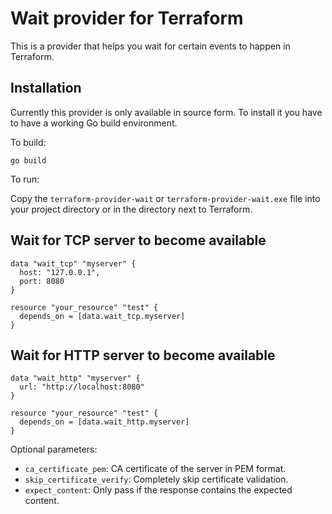 # Wait provider for Terraform

This is a provider that helps you wait for certain events to happen in Terraform.

## Installation

Currently this provider is only available in source form. To install it you have to have a working Go 
build environment.

To build:

```
go build
```

To run:

Copy the `terraform-provider-wait` or `terraform-provider-wait.exe` file into your project directory or in
the directory next to Terraform.

## Wait for TCP server to become available

```hcl-terraform
data "wait_tcp" "myserver" {
  host: "127.0.0.1",
  port: 8080
}

resource "your_resource" "test" {
  depends_on = [data.wait_tcp.myserver]
}
```

## Wait for HTTP server to become available

```hcl-terraform
data "wait_http" "myserver" {
  url: "http://localhost:8080"
}

resource "your_resource" "test" {
  depends_on = [data.wait_http.myserver]
}
```

Optional parameters:

- `ca_certificate_pem`: CA certificate of the server in PEM format.
- `skip_certificate_verify`: Completely skip certificate validation.
- `expect_content`: Only pass if the response contains the expected content.
